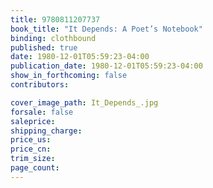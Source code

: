 ```yaml
---
title: 9780811207737
book_title: "It Depends: A Poet’s Notebook"
binding: clothbound
published: true
date: 1980-12-01T05:59:23-04:00
publication_date: 1980-12-01T05:59:23-04:00
show_in_forthcoming: false
contributors:

cover_image_path: It_Depends_.jpg
forsale: false
saleprice:
shipping_charge:
price_us:
price_cn:
trim_size:
page_count:
---
```


